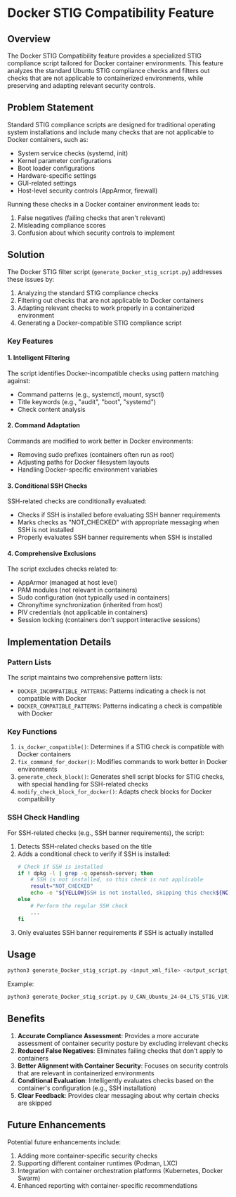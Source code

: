 # Docker STIG Compatibility Feature

## Overview

The Docker STIG Compatibility feature provides a specialized STIG compliance script tailored for Docker container environments. This feature analyzes the standard Ubuntu STIG compliance checks and filters out checks that are not applicable to containerized environments, while preserving and adapting relevant security controls.

## Problem Statement

Standard STIG compliance scripts are designed for traditional operating system installations and include many checks that are not applicable to Docker containers, such as:

- System service checks (systemd, init)
- Kernel parameter configurations
- Boot loader configurations
- Hardware-specific settings
- GUI-related settings
- Host-level security controls (AppArmor, firewall)

Running these checks in a Docker container environment leads to:
1. False negatives (failing checks that aren't relevant)
2. Misleading compliance scores
3. Confusion about which security controls to implement

## Solution

The Docker STIG filter script (`generate_Docker_stig_script.py`) addresses these issues by:

1. Analyzing the standard STIG compliance checks
2. Filtering out checks that are not applicable to Docker containers
3. Adapting relevant checks to work properly in a containerized environment
4. Generating a Docker-compatible STIG compliance script

### Key Features

#### 1. Intelligent Filtering

The script identifies Docker-incompatible checks using pattern matching against:
- Command patterns (e.g., systemctl, mount, sysctl)
- Title keywords (e.g., "audit", "boot", "systemd")
- Check content analysis

#### 2. Command Adaptation

Commands are modified to work better in Docker environments:
- Removing sudo prefixes (containers often run as root)
- Adjusting paths for Docker filesystem layouts
- Handling Docker-specific environment variables

#### 3. Conditional SSH Checks

SSH-related checks are conditionally evaluated:
- Checks if SSH is installed before evaluating SSH banner requirements
- Marks checks as "NOT_CHECKED" with appropriate messaging when SSH is not installed
- Properly evaluates SSH banner requirements when SSH is installed

#### 4. Comprehensive Exclusions

The script excludes checks related to:
- AppArmor (managed at host level)
- PAM modules (not relevant in containers)
- Sudo configuration (not typically used in containers)
- Chrony/time synchronization (inherited from host)
- PIV credentials (not applicable in containers)
- Session locking (containers don't support interactive sessions)

## Implementation Details

### Pattern Lists

The script maintains two comprehensive pattern lists:
- `DOCKER_INCOMPATIBLE_PATTERNS`: Patterns indicating a check is not compatible with Docker
- `DOCKER_COMPATIBLE_PATTERNS`: Patterns indicating a check is compatible with Docker

### Key Functions

1. `is_docker_compatible()`: Determines if a STIG check is compatible with Docker containers
2. `fix_command_for_docker()`: Modifies commands to work better in Docker environments
3. `generate_check_block()`: Generates shell script blocks for STIG checks, with special handling for SSH-related checks
4. `modify_check_block_for_docker()`: Adapts check blocks for Docker compatibility

### SSH Check Handling

For SSH-related checks (e.g., SSH banner requirements), the script:
1. Detects SSH-related checks based on the title
2. Adds a conditional check to verify if SSH is installed:
   ```bash
   # Check if SSH is installed
   if ! dpkg -l | grep -q openssh-server; then
       # SSH is not installed, so this check is not applicable
       result="NOT_CHECKED"
       echo -e "${YELLOW}SSH is not installed, skipping this check${NC}"
   else
       # Perform the regular SSH check
       ...
   fi
   ```
3. Only evaluates SSH banner requirements if SSH is actually installed

## Usage

```bash
python3 generate_Docker_stig_script.py <input_xml_file> <output_script_file>
```

Example:
```bash
python3 generate_Docker_stig_script.py U_CAN_Ubuntu_24-04_LTS_STIG_V1R1_Manual-xccdf.xml docker_ubuntu_24-04_v1r1.sh
```

## Benefits

1. **Accurate Compliance Assessment**: Provides a more accurate assessment of container security posture by excluding irrelevant checks
2. **Reduced False Negatives**: Eliminates failing checks that don't apply to containers
3. **Better Alignment with Container Security**: Focuses on security controls that are relevant in containerized environments
4. **Conditional Evaluation**: Intelligently evaluates checks based on the container's configuration (e.g., SSH installation)
5. **Clear Feedback**: Provides clear messaging about why certain checks are skipped

## Future Enhancements

Potential future enhancements include:
1. Adding more container-specific security checks
2. Supporting different container runtimes (Podman, LXC)
3. Integration with container orchestration platforms (Kubernetes, Docker Swarm)
4. Enhanced reporting with container-specific recommendations
